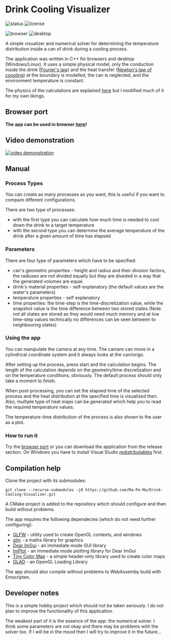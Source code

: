 # Drink Cooling Visualizer

![status](https://badgen.net/badge/status/finished/green) ![license](https://badgen.net/github/license/Ma-Pe-Ma/Drink-Cooling-Visualizer)

![browser](https://badgen.net/badge/browser/working/green) ![desktop](https://badgen.net/badge/desktop/working/green) 

A simple visualizer and numerical solver for determining the temperature distribution inside a can of drink during a cooling process.

The application was written in C++ for browsers and desktop (Windows/Linux). It uses a simple physical model, only the conduction inside the drink ([Fourier's law](https://en.wikipedia.org/wiki/Thermal_conduction#Fourier's_law)) and the heat transfer ([Newton's law of coooling](https://en.wikipedia.org/wiki/Newton%27s_law_of_cooling)) at the boundary is modelled, the can is neglected, and the environment temperature is constant.

The physics of the calculations are explained [here](https://studylib.net/doc/11409665/project-no.-2.-cooling-of-beer-1-introduction-may-8--2003) but I modified much of it for my own likings.

## Browser port

**The app can be used in browser [here](https://mapema.hu/en/hobby/drink-cooling-visualizer/application/)!**

## Video demonstration

[![video demonstration](https://img.youtube.com/vi/BLWBwTyDCcw/0.jpg)](https://www.youtube.com/watch?v=BLWBwTyDCcw)

## Manual

### Process Types

You can create as many processes as you want, this is useful if you want to compare different configurations.

There are two type of processes: 
- with the first type you can calculate how much time is needed to cool down the drink to a target temperature
- with the second type you can determine the average temperature of the drink after a given amount of time has elapsed

### Parameters

There are four type of parameters which have to be specified:
* can's geometric properties - height and radius and their division factors,  the radiuses are not divided equally but they are diveded in a way that the generated volumes are equal.
* drink's material properties - self-explanatory (the default values are the water's parameters)
* temperature properties - self explanatory
* time properties: the time-step is the time-discretization value, while the snapshot value is the time difference between two stored states (Note: not all states are stored as they would need much memory and at low time-step values technically no differences can be seen between to neighbouring states)

### Using the app 

You can manipulate the camera at any time. The camare can move in a cylindrical coordinate system and it always looks at the can/origo.

After setting up the process, press start and the calculation begins. The length of the calculation depends on the geometry/time discretization and on the temperature conditions, obviously. The default process should only take a moment to finish.

When post-processing, you can set the elapsed time of the selected process and the heat distribution at the specified time is visualized then. Also, multiple type of heat maps can be generated which help you to read the required temperature values.

The temperature-time distribution of the process is also shown to the user as a plot.

### How to run it

Try the [browser port](#browser-port) or you can download the application from the release section. On Windows you have to install Visual Studio [redistributables](https://aka.ms/vs/16/release/vc_redist.x64.exe) first.

## Compilation help

Clone the project with its submodules:

	git clone --recurse-submodules -j8 https://github.com/Ma-Pe-Ma/Drink-Cooling-Visualizer.git

A CMake project is added to the repository which should configure and then build without problems.

The app requires the following dependecies (which do not need further configuring):
* [GLFW](https://www.glfw.org/) - utility used to create OpenGL contexts, and windows
* [glm](https://github.com/g-truc/glm) - a maths library for graphics
* [Dear ImGui](https://github.com/ocornut/imgui) - an immediate mode GUI library
* [ImPlot](https://github.com/epezent/implot) - an immediate mode plotting library for Dear ImGui
* [Tiny Color Map](https://github.com/yuki-koyama/tinycolormap) - a simple header-only library used to create color maps 
* [GLAD](https://glad.dav1d.de/) - an OpenGL Loading Library

The app should also compile without problems to WebAssemby build with Emscripten.

## Developer notes
This is a simple hobby project which should not be taken seriously. I do not plan to improve the functionality of this application.

The weakest part of it is the essence of the app: the numerical solver. I think some parameters are not okay and there may be problems with the solver too. If I will be in the mood then I will try to improve it in the future...